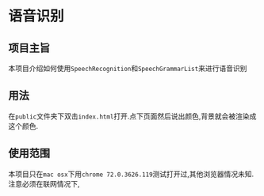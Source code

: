 # 语音识别

## 项目主旨

本项目介绍如何使用`SpeechRecognition`和`SpeechGrammarList`来进行语音识别

## 用法

在`public`文件夹下双击`index.html`打开.点下页面然后说出颜色,背景就会被渲染成这个颜色.

## 使用范围

本项目只在`mac osx`下用`chrome 72.0.3626.119`测试打开过,其他浏览器情况未知.注意必须在联网情况下,